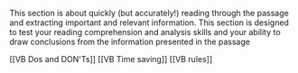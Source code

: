 This section is about quickly (but accurately!) reading through the passage and extracting important and relevant information. This section is designed to test your reading comprehension and analysis skills and your ability to draw conclusions from the information presented in the passage

[[VB Dos and DON'Ts]]
[[VB Time saving]]
[[VB rules]]